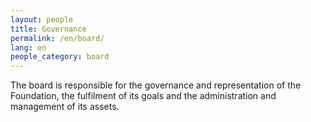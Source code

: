 ```yaml
---
layout: people
title: Governance
permalink: /en/board/
lang: en
people_category: board
---
```


The board is responsible for the governance and representation of the Foundation, the fulfilment of its goals and the administration and management of its assets. 
